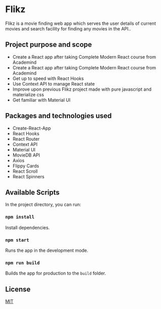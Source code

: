 # Flikz

Flikz is a movie finding web app which serves the user details of current movies and search facility for finding any movies in the API..

## Project purpose and scope

- Create a React app after taking Complete Modern React course from Academind             
- Create a React app after taking Complete Modern React course from Academind 
- Get up to speed with React Hooks
- Use Context API to manage React state
- Improve upon previous Flikz project made with pure javascript and materialize css
- Get familiar with Material UI


## Packages and technologies used

- Create-React-App
- React Hooks
- React Router
- Context API
- Material UI
- MovieDB API
- Axios
- Flippy Cards
- React Scroll
- React Spinners


## Available Scripts

In the project directory, you can run:

### `npm install`

Install dependencies.

### `npm start`

Runs the app in the development mode.


### `npm run build`

Builds the app for production to the `build` folder.

## License
[MIT](https://choosealicense.com/licenses/mit/)



